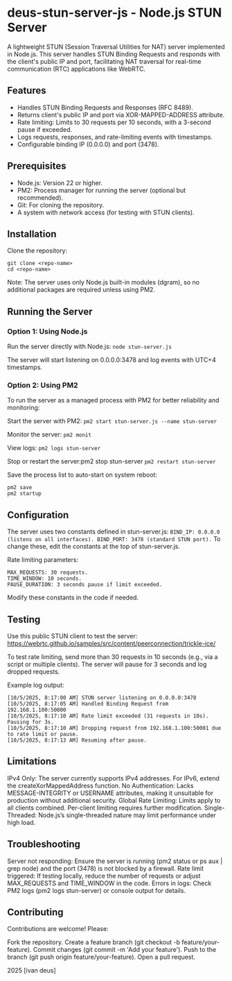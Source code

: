 # deus-stun-server-js - Node.js STUN Server
A lightweight STUN (Session Traversal Utilities for NAT) server implemented in Node.js. This server handles STUN Binding Requests and responds with the client's public IP and port, facilitating NAT traversal for real-time communication (RTC) applications like WebRTC. 

## Features

- Handles STUN Binding Requests and Responses (RFC 8489).
- Returns client's public IP and port via XOR-MAPPED-ADDRESS attribute.
- Rate limiting: Limits to 30 requests per 10 seconds, with a 3-second pause if exceeded.
- Logs requests, responses, and rate-limiting events with timestamps.
- Configurable binding IP (0.0.0.0) and port (3478).

## Prerequisites

- Node.js: Version 22 or higher.
- PM2: Process manager for running the server (optional but recommended).
- Git: For cloning the repository.
- A system with network access (for testing with STUN clients).

## Installation

Clone the repository:
```
git clone <repo-name>
cd <repo-name>
```
Note: The server uses only Node.js built-in modules (dgram), so no additional packages are required unless using PM2.

## Running the Server
### Option 1: Using Node.js
Run the server directly with Node.js:
`node stun-server.js`

The server will start listening on 0.0.0.0:3478 and log events with UTC+4 timestamps.
### Option 2: Using PM2
To run the server as a managed process with PM2 for better reliability and monitoring:

Start the server with PM2:
`pm2 start stun-server.js --name stun-server`

Monitor the server: `pm2 monit`

View logs: `pm2 logs stun-server`

Stop or restart the server:pm2 stop stun-server
`pm2 restart stun-server`

Save the process list to auto-start on system reboot:
```
pm2 save
pm2 startup
```
## Configuration
The server uses two constants defined in stun-server.js:
``
BIND_IP: 0.0.0.0 (listens on all interfaces).
BIND_PORT: 3478 (standard STUN port).
``
To change these, edit the constants at the top of stun-server.js.

Rate limiting parameters:
```
MAX_REQUESTS: 30 requests.
TIME_WINDOW: 10 seconds.
PAUSE_DURATION: 3 seconds pause if limit exceeded.
```
Modify these constants in the code if needed.

## Testing

Use this public STUN client to test the server:
https://webrtc.github.io/samples/src/content/peerconnection/trickle-ice/

To test rate limiting, send more than 30 requests in 10 seconds (e.g., via a script or multiple clients). The server will pause for 3 seconds and log dropped requests.

Example log output:
```
[10/5/2025, 8:17:00 AM] STUN server listening on 0.0.0.0:3478
[10/5/2025, 8:17:05 AM] Handled Binding Request from 192.168.1.100:50000
[10/5/2025, 8:17:10 AM] Rate limit exceeded (31 requests in 10s). Pausing for 3s.
[10/5/2025, 8:17:10 AM] Dropping request from 192.168.1.100:50001 due to rate limit or pause.
[10/5/2025, 8:17:13 AM] Resuming after pause.
```
## Limitations

IPv4 Only: The server currently supports IPv4 addresses. For IPv6, extend the createXorMappedAddress function.
No Authentication: Lacks MESSAGE-INTEGRITY or USERNAME attributes, making it unsuitable for production without additional security.
Global Rate Limiting: Limits apply to all clients combined. Per-client limiting requires further modification.
Single-Threaded: Node.js’s single-threaded nature may limit performance under high load.

## Troubleshooting

Server not responding: Ensure the server is running (pm2 status or ps aux | grep node) and the port (3478) is not blocked by a firewall.
Rate limit triggered: If testing locally, reduce the number of requests or adjust MAX_REQUESTS and TIME_WINDOW in the code.
Errors in logs: Check PM2 logs (pm2 logs stun-server) or console output for details.

## Contributing
Contributions are welcome! Please:

Fork the repository.
Create a feature branch (git checkout -b feature/your-feature).
Commit changes (git commit -m 'Add your feature').
Push to the branch (git push origin feature/your-feature).
Open a pull request.

2025 [ivan deus]
